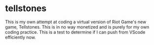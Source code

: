 # tellstones
This is my own attempt at coding a virtual version of Riot Game's new game, Tellstones.
This is in no way monetized and is purely for my own coding practice.
This is a test to determine if I can push from VScode efficiently now.